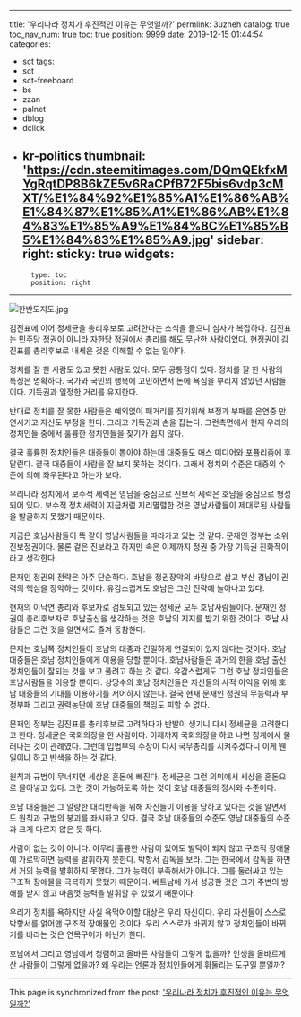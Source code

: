 
---
title: '우리나라 정치가 후진적인 이유는 무엇일까?'
permlink: 3uzheh
catalog: true
toc_nav_num: true
toc: true
position: 9999
date: 2019-12-15 01:44:54
categories:
- sct
tags:
- sct
- sct-freeboard
- bs
- zzan
- palnet
- dblog
- dclick
- kr-politics
thumbnail: 'https://cdn.steemitimages.com/DQmQEkfxMYgRqtDP8B6kZE5v6RaCPfB72F5bis6vdp3cMXT/%E1%84%92%E1%85%A1%E1%86%AB%E1%84%87%E1%85%A1%E1%86%AB%E1%84%83%E1%85%A9%E1%84%8C%E1%85%B5%E1%84%83%E1%85%A9.jpg'
sidebar:
    right:
        sticky: true
widgets:
    -
        type: toc
        position: right
---


![한반도지도.jpg](https://cdn.steemitimages.com/DQmQEkfxMYgRqtDP8B6kZE5v6RaCPfB72F5bis6vdp3cMXT/%E1%84%92%E1%85%A1%E1%86%AB%E1%84%87%E1%85%A1%E1%86%AB%E1%84%83%E1%85%A9%E1%84%8C%E1%85%B5%E1%84%83%E1%85%A9.jpg)

김진표에 이어 정세균을 총리후보로 고려한다는 소식을 들으니 심사가 복잡하다. 김진표는 민주당 정권이 아니라 자한당 정권에서 총리를 해도 무난한 사람이었다. 현정권이 김진표를 총리후보로 내세운 것은 이해할 수 없는 일이다.

정치를 잘 한 사람도 있고 못한 사람도 있다. 모두 공통점이 있다. 정치를 잘 한 사람의 특징은 명확하다. 국가와 국민의 행복에 고민하면서 돈에 욕심을 부리지 않았던 사람들이다. 기득권과 일정한 거리를 유지한다.

반대로 정치를 잘 못한 사람들은 예외없이 패거리를 짓기위해 부정과 부패를 은연중 만연시키고 자신도 부정을 한다. 그리고 기득권과 손을 잡는다. 그런측면에서 현재 우리의 정치인들 중에서 훌륭한 정치인들을 찾기가 쉽지 않다.

결국 훌륭한 정치인들은 대중들이 뽑아야 하는데 대중들도 매스 미디어와 포퓰리즘에 후달린다. 결국 대중들이 사람을 잘 보지 못하는 것이다. 그래서 정치의 수준은 대중의 수준에 의해 좌우된다고 하는가 보다.

우리나라 정치에서 보수적 세력은 영남을 중심으로 진보적 세력은 호남을 중심으로 형성되어 있다. 보수적 정치세력이 지금처럼 지리멸렬한 것은 영남사람들이 제대로된 사람들을 발굴하지 못했기 때문이다.

지금은 호남사람들이 똑 같이 영남사람들을 따라가고 있는 것 같다. 문재인 정부는 소위 진보정권이다. 물론 겉은 진보라고 하지만 속은 이제까지 정권 중 가장 기득권 친화적이라고 생각한다.

문재인 정권의 전략은 아주 단순하다. 호남을 정권장악의 바탕으로 삼고 부산 경남이 권력의 핵심을 장악하는 것이다. 유감스럽게도 호남은 그런 전략에 놀아나고 있다.

현재의 이낙연 총리와 후보자로 검토되고 있는 정세균 모두 호남사람들이다. 문재인 정권이 총리후보자로 호남출신을 생각하는 것은 호남의 지지를 받기 위한 것이다. 호남 사람들은 그런 것을 알면서도 즐겨 동참한다.

문제는 호남쪽 정치인들이 호남의 대중과 긴밀하게 연결되어 있지 않다는 것이다. 호남 대중들은 호남 정치인들에게 이용을 당할 뿐이다. 호남사람들은 과거의 한을 호남 출신 정치인들이 잘되는 것을 보고 풀려고 하는 것 같다. 유감스럽게도 그런 호남 정치인들은 호남사람들을 이용할 뿐이다. 상당수의 호남 정치인들은 자신들의 사적 이익을 위해 호남 대중들의 기대를 이용하기를 저어하지 않는다. 결국 현재 문재인 정권의 무능력과 부정부패 그리고 권력농단에 호남 대중들의 책임도 피할 수 없다.

문재인 정부는 김진표를 총리후보로 고려하다가 반발이 생기니 다시 정세균을 고려한다고 한다. 정세균은 국회의장을 한 사람이다. 이제까지 국회의장을 하고 나면 정계에서 물러나는 것이 관례였다. 그런데 입법부의 수장이 다시 국무총리를 시켜주겠다니 이게 웬일이냐 하고 반색을 하는 것 같다.

원칙과 규범이 무너지면 세상은 혼돈에 빠진다. 정세균은 그런 의미에서 세상을 혼돈으로 몰아넣고 있다. 그런 것이 가능하도록 하는 것이 호남 대중들의 정서와 수준이다.

호남 대중들은 그 알량한 대리만족을 위해 자신들이 이용을 당하고 있다는 것을 알면서도 원칙과 규범의 붕괴를 좌시하고 있다. 결국 호남 대중들의 수준도 영남 대중들의 수준과 크게 다르지 않은 듯 하다.

사람이 없는 것이 아니다. 아무리 훌륭한 사람이 있어도 발탁이 되지 않고 구조적 장애물에 가로막히면 능력을 발휘하지 못한다. 박항서 감독을 보라. 그는 한국에서 감독을 하면서 거의 능력을 발휘하지 못했다. 그가 능력이 부족해서가 아니다. 그를 둘러싸고 있는 구조적 장애물을 극복하지 못했기 때문이다. 베트남에 가서 성공한 것은 그가 주변의 방해를 받지 않고 마음껏 능력을 발휘할 수 있었기 때문이다.

우리가 정치를 욕하지만 사실 욕먹어야할 대상은 우리 자신이다. 우리 자신들이 스스로 박항서를 얽어맨 구조적 장애물인 것이다. 우리 스스로가 바뀌지 않고 정치인들이 바뀌기를 바라는 것은 연목구어가 아닌가 한다.

호남에서 그리고 영남에서 청렴하고 올바른 사람들이 그렇게 없을까? 인생을 올바르게 산 사람들이 그렇게 없을까? 왜 우리는 언론과 정치인들에게 휘둘리는 도구일 뿐일까?

- - -

This page is synchronized from the post: ['우리나라 정치가 후진적인 이유는 무엇일까?'](https://steemit.com/@oldstone/3uzheh)
